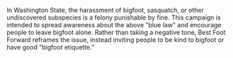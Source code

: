 In Washington State, the harassment of bigfoot, sasquatch, or other undiscovered subspecies is a felony punishable by fine. This campaign is intended to spread awareness about the above "blue law" and encourage people to leave bigfoot alone. Rather than taking a negative tone, Best Foot Forward reframes the issue, instead inviting people to be kind to bigfoot or have good "bigfoot etiquette."
